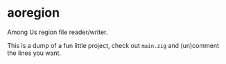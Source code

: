 # aoregion

Among Us region file reader/writer.

This is a dump of a fun little project, check out `main.zig` and (un)comment the lines you want.
